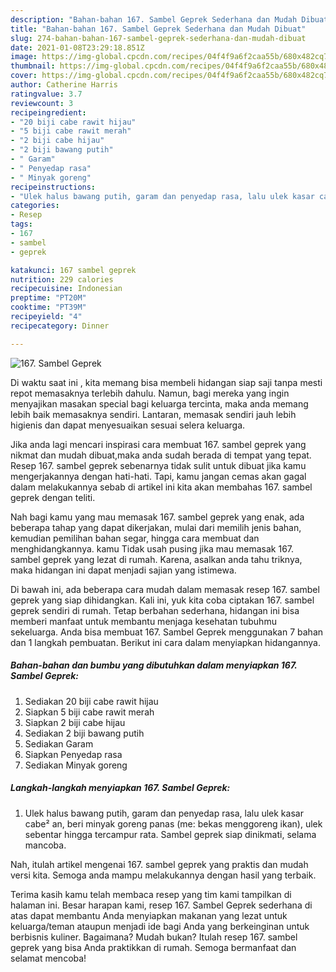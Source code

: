 ```yaml
---
description: "Bahan-bahan 167. Sambel Geprek Sederhana dan Mudah Dibuat"
title: "Bahan-bahan 167. Sambel Geprek Sederhana dan Mudah Dibuat"
slug: 274-bahan-bahan-167-sambel-geprek-sederhana-dan-mudah-dibuat
date: 2021-01-08T23:29:18.851Z
image: https://img-global.cpcdn.com/recipes/04f4f9a6f2caa55b/680x482cq70/167-sambel-geprek-foto-resep-utama.jpg
thumbnail: https://img-global.cpcdn.com/recipes/04f4f9a6f2caa55b/680x482cq70/167-sambel-geprek-foto-resep-utama.jpg
cover: https://img-global.cpcdn.com/recipes/04f4f9a6f2caa55b/680x482cq70/167-sambel-geprek-foto-resep-utama.jpg
author: Catherine Harris
ratingvalue: 3.7
reviewcount: 3
recipeingredient:
- "20 biji cabe rawit hijau"
- "5 biji cabe rawit merah"
- "2 biji cabe hijau"
- "2 biji bawang putih"
- " Garam"
- " Penyedap rasa"
- " Minyak goreng"
recipeinstructions:
- "Ulek halus bawang putih, garam dan penyedap rasa, lalu ulek kasar cabe² an, beri minyak goreng panas (me: bekas menggoreng ikan), ulek sebentar hingga tercampur rata. Sambel geprek siap dinikmati, selama mancoba."
categories:
- Resep
tags:
- 167
- sambel
- geprek

katakunci: 167 sambel geprek 
nutrition: 229 calories
recipecuisine: Indonesian
preptime: "PT20M"
cooktime: "PT39M"
recipeyield: "4"
recipecategory: Dinner

---
```



![167. Sambel Geprek](https://img-global.cpcdn.com/recipes/04f4f9a6f2caa55b/680x482cq70/167-sambel-geprek-foto-resep-utama.jpg)

Di waktu  saat ini , kita memang bisa membeli hidangan siap saji tanpa mesti repot memasaknya terlebih dahulu. Namun, bagi mereka yang ingin menyajikan masakan special bagi keluarga tercinta, maka anda memang lebih baik memasaknya sendiri. Lantaran, memasak sendiri jauh lebih higienis dan dapat menyesuaikan sesuai selera keluarga.

Jika anda lagi mencari inspirasi cara membuat 167. sambel geprek yang nikmat dan mudah dibuat,maka anda sudah berada di tempat yang tepat. Resep 167. sambel geprek  sebenarnya tidak sulit untuk dibuat jika kamu mengerjakannya dengan hati-hati. Tapi, kamu jangan cemas akan gagal dalam melakukannya 
sebab di artikel ini kita akan membahas 167. sambel geprek dengan teliti.  



Nah bagi kamu yang mau memasak 167. sambel geprek yang enak, ada beberapa tahap yang dapat dikerjakan, mulai dari memilih jenis bahan, kemudian pemilihan bahan segar, hingga cara membuat dan menghidangkannya. kamu Tidak usah pusing jika mau memasak 167. sambel geprek yang lezat di rumah. Karena, asalkan anda  tahu triknya, maka hidangan ini dapat menjadi sajian yang istimewa.

Di bawah ini, ada beberapa cara mudah dalam memasak resep 167. sambel geprek yang siap dihidangkan. Kali ini, yuk kita coba ciptakan 167. sambel geprek sendiri di rumah. Tetap berbahan sederhana, hidangan ini bisa memberi manfaat untuk membantu menjaga kesehatan tubuhmu sekeluarga. Anda bisa membuat 167. Sambel Geprek menggunakan 7 bahan dan 1 langkah pembuatan. Berikut ini cara dalam menyiapkan hidangannya.

<!--inarticleads1-->

##### Bahan-bahan dan bumbu yang dibutuhkan dalam menyiapkan 167. Sambel Geprek:

1. Sediakan 20 biji cabe rawit hijau
1. Siapkan 5 biji cabe rawit merah
1. Siapkan 2 biji cabe hijau
1. Sediakan 2 biji bawang putih
1. Sediakan  Garam
1. Siapkan  Penyedap rasa
1. Sediakan  Minyak goreng




<!--inarticleads2-->

##### Langkah-langkah menyiapkan 167. Sambel Geprek:

1. Ulek halus bawang putih, garam dan penyedap rasa, lalu ulek kasar cabe² an, beri minyak goreng panas (me: bekas menggoreng ikan), ulek sebentar hingga tercampur rata. Sambel geprek siap dinikmati, selama mancoba.




Nah, itulah artikel mengenai  167. sambel geprek  yang praktis dan mudah versi kita. Semoga anda mampu melakukannya dengan hasil yang terbaik. 

Terima kasih kamu telah membaca resep yang tim kami tampilkan di halaman ini. Besar harapan kami, resep  167. Sambel Geprek sederhana di atas dapat membantu Anda menyiapkan makanan yang lezat untuk keluarga/teman ataupun menjadi ide bagi Anda yang berkeinginan untuk berbisnis kuliner. Bagaimana? Mudah bukan? Itulah resep 167. sambel geprek yang bisa Anda praktikkan di rumah. Semoga bermanfaat dan selamat mencoba!

